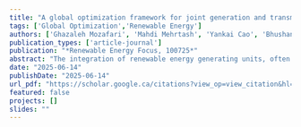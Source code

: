 ```yaml
---
title: "A global optimization framework for joint generation and transmission expansion planning with AC power flow representation"
tags: ['Global Optimization','Renewable Energy']
authors: ['Ghazaleh Mozafari', 'Mahdi Mehrtash', 'Yankai Cao', 'Bhushan Gopaluni']
publication_types: ['article-journal']
publication: "*Renewable Energy Focus, 100725*"
abstract: "The integration of renewable energy generating units, often located in remote regions with limited grid connectivity, has created a pressing need for coordinated generation and transmission expansion planning (G&TEP). However, considering full AC network representation, the co-optimization of generation and transmission poses a challenging nonconvex mixed-integer problem that is prone to locally suboptimal solutions. In this study, we propose a tailored global optimization framework to identify the most cost-effective set of generating units and candidate transmission lines while satisfying operational and investment constraints. The proposed solver employs second-order cone relaxation, further enhanced through a set of relaxation-tightening constraints, along with feasibility-based and optimization-based bound tightening techniques to improve relaxation strength. A salient feature of the solver is the integration of a no-good cut technique, which enables efficient exploration of alternative candidate solutions within the feasible region. As demonstrated by numerical results, this technique is specifically tailored to the G&TEP problem and significantly improves solution quality while reducing the runtime required to achieve global optimality. A comparative performance analysis with state-of-the-art global MINLP solvers demonstrates that the proposed approach achieves tighter optimality gaps faster and exhibits superior flexibility and scalability."
date: "2025-06-14"
publishDate: "2025-06-14"
url_pdf: "https://scholar.google.ca/citations?view_op=view_citation&hl=zh-CN&user=M-s3mjAAAAAJ&cstart=80&citation_for_view=M-s3mjAAAAAJ:4fKUyHm3Qg0C"
featured: false
projects: []
slides: ""
---
```

